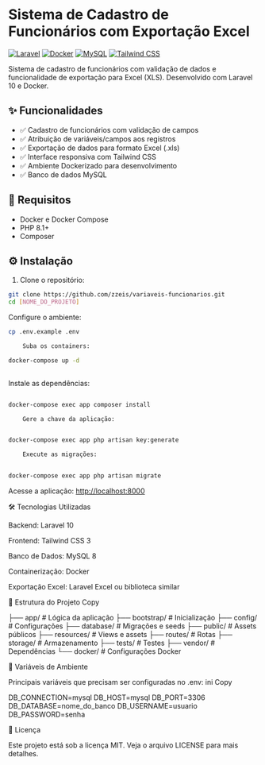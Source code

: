 # Sistema de Cadastro de Funcionários com Exportação Excel

[![Laravel](https://img.shields.io/badge/Laravel-10.x-FF2D20?logo=laravel)](https://laravel.com)
[![Docker](https://img.shields.io/badge/Docker-✓-2496ED?logo=docker)](https://www.docker.com/)
[![MySQL](https://img.shields.io/badge/MySQL-8.x-4479A1?logo=mysql)](https://www.mysql.com/)
[![Tailwind CSS](https://img.shields.io/badge/Tailwind_CSS-3.x-06B6D4?logo=tailwind-css)](https://tailwindcss.com/)

Sistema de cadastro de funcionários com validação de dados e funcionalidade de exportação para Excel (XLS). Desenvolvido com Laravel 10 e Docker.

## ✨ Funcionalidades

- ✅ Cadastro de funcionários com validação de campos
- ✅ Atribuição de variáveis/campos aos registros
- ✅ Exportação de dados para formato Excel (.xls)
- ✅ Interface responsiva com Tailwind CSS
- ✅ Ambiente Dockerizado para desenvolvimento
- ✅ Banco de dados MySQL

## 🚀 Requisitos

- Docker e Docker Compose
- PHP 8.1+
- Composer

## ⚙️ Instalação

1. Clone o repositório:

```bash
git clone https://github.com/zzeis/variaveis-funcionarios.git
cd [NOME_DO_PROJETO]

```

Configure o ambiente:

```bash
cp .env.example .env

    Suba os containers:
```

```bash
docker-compose up -d
    
```

Instale as dependências:

```bash

docker-compose exec app composer install

    Gere a chave da aplicação:
```

```bash

docker-compose exec app php artisan key:generate

    Execute as migrações:
```

```bash

docker-compose exec app php artisan migrate
```

Acesse a aplicação:
<http://localhost:8000>

🛠️ Tecnologias Utilizadas

Backend: Laravel 10

Frontend: Tailwind CSS 3

Banco de Dados: MySQL 8

Containerização: Docker

Exportação Excel: Laravel Excel ou biblioteca similar

📝 Estrutura do Projeto
Copy

├── app/               # Lógica da aplicação
├── bootstrap/         # Inicialização
├── config/            # Configurações
├── database/          # Migrações e seeds
├── public/            # Assets públicos
├── resources/         # Views e assets
├── routes/            # Rotas
├── storage/           # Armazenamento
├── tests/             # Testes
├── vendor/            # Dependências
└── docker/            # Configurações Docker

📌 Variáveis de Ambiente

Principais variáveis que precisam ser configuradas no .env:
ini
Copy

DB_CONNECTION=mysql
DB_HOST=mysql
DB_PORT=3306
DB_DATABASE=nome_do_banco
DB_USERNAME=usuario
DB_PASSWORD=senha

📄 Licença

Este projeto está sob a licença MIT. Veja o arquivo LICENSE para mais detalhes.
